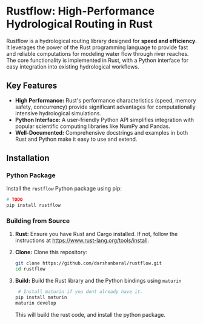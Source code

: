 # Rustflow: High-Performance Hydrological Routing in Rust

Rustflow is a hydrological routing library designed for **speed and efficiency**. It leverages the power of the Rust programming language to provide fast and reliable computations for modeling water flow through river reaches. The core functionality is implemented in Rust, with a Python interface for easy integration into existing hydrological workflows.

## Key Features

- **High Performance:** Rust's performance characteristics (speed, memory safety, concurrency) provide significant advantages for computationally intensive hydrological simulations.
- **Python Interface:** A user-friendly Python API simplifies integration with popular scientific computing libraries like NumPy and Pandas.
- **Well-Documented:** Comprehensive docstrings and examples in both Rust and Python make it easy to use and extend.

## Installation

### Python Package

Install the `rustflow` Python package using pip:

```bash
# TODO
pip install rustflow 
```

### Building from Source

1.  **Rust:** Ensure you have Rust and Cargo installed. If not, follow the instructions at https://www.rust-lang.org/tools/install.
2.  **Clone:** Clone this repository:

    ```bash
    git clone https://github.com/darshanbaral/rustflow.git
    cd rustflow
    ```

3.  **Build:** Build the Rust library and the Python bindings using `maturin`

    ```bash
     # Install maturin if you dont already have it.
    pip install maturin
    maturin develop
    ```

    This will build the rust code, and install the python package.
